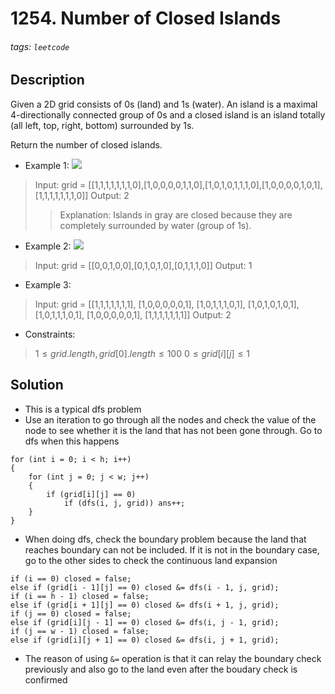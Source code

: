 # 1254. Number of Closed Islands
###### tags: `leetcode`
## Description
Given a 2D grid consists of 0s (land) and 1s (water).  An island is a maximal 4-directionally connected group of 0s and a closed island is an island totally (all left, top, right, bottom) surrounded by 1s.

Return the number of closed islands.

- Example 1:
![](https://assets.leetcode.com/uploads/2019/10/31/sample_3_1610.png)

>Input: grid = [[1,1,1,1,1,1,1,0],[1,0,0,0,0,1,1,0],[1,0,1,0,1,1,1,0],[1,0,0,0,0,1,0,1],[1,1,1,1,1,1,1,0]]
Output: 2
>>Explanation: 
Islands in gray are closed because they are completely surrounded by water (group of 1s).

- Example 2:
![](https://assets.leetcode.com/uploads/2019/10/31/sample_4_1610.png)

>Input: grid = [[0,0,1,0,0],[0,1,0,1,0],[0,1,1,1,0]]
Output: 1

- Example 3:

>Input: grid = [[1,1,1,1,1,1,1],
               [1,0,0,0,0,0,1],
               [1,0,1,1,1,0,1],
               [1,0,1,0,1,0,1],
               [1,0,1,1,1,0,1],
               [1,0,0,0,0,0,1],
               [1,1,1,1,1,1,1]]
Output: 2

- Constraints:

>$1 \leq grid.length, grid[0].length \leq 100$
$0 \leq grid[i][j] \leq1$

## Solution
- This is a typical dfs problem
- Use an iteration to go through all the nodes and check the value of the node to see whether it is the land that has not been gone through. Go to dfs when this happens
```cpp=
for (int i = 0; i < h; i++)
{
    for (int j = 0; j < w; j++)
    {
        if (grid[i][j] == 0)
            if (dfs(i, j, grid)) ans++;
    }
}
```
- When doing dfs, check the boundary problem because the land that reaches boundary can not be included. If it is not in the boundary case, go to the other sides to check the continuous land expansion
```cpp=
if (i == 0) closed = false;
else if (grid[i - 1][j] == 0) closed &= dfs(i - 1, j, grid);
if (i == h - 1) closed = false;
else if (grid[i + 1][j] == 0) closed &= dfs(i + 1, j, grid);
if (j == 0) closed = false;
else if (grid[i][j - 1] == 0) closed &= dfs(i, j - 1, grid);
if (j == w - 1) closed = false;
else if (grid[i][j + 1] == 0) closed &= dfs(i, j + 1, grid);
```
- The reason of using `&=` operation is that it can relay the boundary check previously and also go to the land even after the boudary check is confirmed
